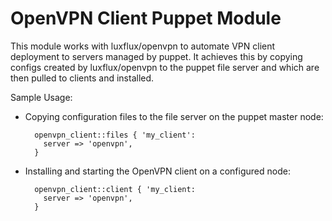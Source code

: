 # OpenVPN Client Puppet Module #

This module works with luxflux/openvpn to automate VPN client deployment to
servers managed by puppet. It achieves this by copying configs created by
luxflux/openvpn to the puppet file server and which are then pulled to clients
and installed.

Sample Usage:

* Copying configuration files to the file server on the puppet master node:  

        openvpn_client::files { 'my_client':  
          server => 'openvpn',  
        }  
      
* Installing and starting the OpenVPN client on a configured node:  

        openvpn_client::client { 'my_client:  
          server => 'openvpn',  
        }  